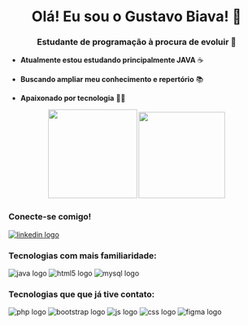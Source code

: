 
<h1 align="center">Olá! Eu sou o Gustavo Biava! 👋</h1>

<h3 align="center">Estudante de programação à procura de evoluir 🚀</h3>

<div>

- **Atualmente estou estudando principalmente JAVA** ☕

- **Buscando ampliar meu conhecimento e repertório** 📚

- **Apaixonado por tecnologia** 👨‍💻 

</div>

<div align="center">
    <img src="https://github-readme-stats.vercel.app/api?username=GustavoBiava&show_icons=true&theme=radical" height="175" /> 
    <img src="https://github-readme-stats.vercel.app/api/top-langs/?username=GustavoBiava&layout=compact&theme=radical" height="170"  /> 
</div>

<div>
    <h3 align="left">Conecte-se comigo!</h3>
        <a href="https://www.linkedin.com/in/gustavo-de-rezende-biava-15388b283">
            <img src="https://img.shields.io/badge/LinkedIn-0077B5?style=for-the-badge&logo=linkedin&logoColor=white" alt="linkedin logo">
        </a>
</div>

<div>
    <h3 align="left">Tecnologias com mais familiaridade:</h3>
        <img src="https://img.shields.io/badge/Java-ED8B00?style=for-the-badge&logo=openjdk&logoColor=white" alt="java logo">
        <img src="https://img.shields.io/badge/HTML5-E34F26?style=for-the-badge&logo=html5&logoColor=white" alt="html5 logo">
        <img src="https://img.shields.io/badge/MySQL-005C84?style=for-the-badge&logo=mysql&logoColor=white" alt="mysql logo">
</div>

<div>
    <h3 align="left">Tecnologias que que já tive contato:</h3>
        <img src="https://img.shields.io/badge/PHP-777BB4?style=for-the-badge&logo=php&logoColor=white" alt="php logo">
        <img src="https://img.shields.io/badge/Bootstrap-563D7C?style=for-the-badge&logo=bootstrap&logoColor=white" alt="bootstrap logo">
        <img src="https://img.shields.io/badge/JavaScript-F7DF1E?style=for-the-badge&logo=javascript&logoColor=white" alt="js logo">
        <img src="https://img.shields.io/badge/CSS3-1572B6?style=for-the-badge&logo=css3&logoColor=white" alt="css logo">
        <img src="https://img.shields.io/badge/Figma-F24E1E?style=for-the-badge&logo=figma&logoColor=white" alt="figma logo">
</div>
